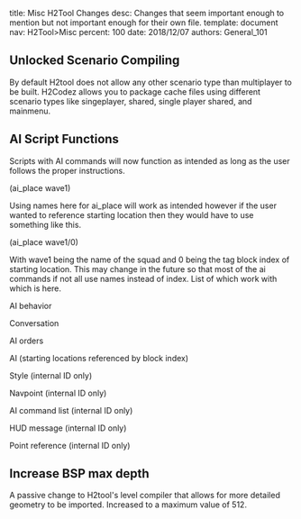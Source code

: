 title:      Misc H2Tool Changes
desc:       Changes that seem important enough to mention but not important enough for their own file.
template:   document
nav:        H2Tool>Misc
percent:    100
date:       2018/12/07
authors:    General_101

## Unlocked Scenario Compiling
By default H2tool does not allow any other scenario type than multiplayer to be built. H2Codez allows you to package cache files using different scenario types like singeplayer, shared, single player shared, and mainmenu.

## AI Script Functions
Scripts with AI commands will now function as intended as long as the user follows the proper instructions.

(ai_place wave1)

Using names here for ai_place will work as intended however if the user wanted to reference starting location then they would have to use something like this.

(ai_place wave1/0)

With wave1 being the name of the squad and 0 being the tag block index of starting location. This may change in the future so that most of the ai commands if not all use names instead of index.
List of which work with which is here.

AI behavior

Conversation

AI orders

AI (starting locations referenced by block index)

Style (internal ID only)

Navpoint (internal ID only)

AI command list (internal ID only)

HUD message (internal ID only)

Point reference (internal ID only)

## Increase BSP max depth
A passive change to H2tool's level compiler that allows for more detailed geometry to be imported. Increased to a maximum value of 512.